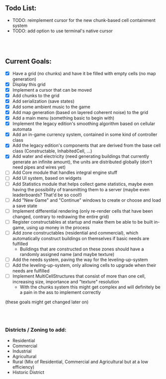 ## Todo List:
- TODO: reimplement cursor for the new chunk-based cell containment system
- TODO: add option to use terminal's native cursor


<br><br>


## Current Goals:
- [x] Have a grid (no chunks) and have it be filled with empty cells (no map generation)
- [x] Display this grid
- [x] Implement a cursor that can be moved
- [x] Add chunks to the grid
- [x] Add serialization (save states)
- [x] Add some ambient music to the game
- [x] Add map generation (based on layered coherent noise) to the grid
- [x] Add a main menu (something basic to begin with)
- [x] Implement the legacy edition's smoothing algorithm based on cellular automata
- [x] Add an in-game currency system, contained in some kind of controller class
- [x] Add the legacy edition's components that are derived from the base cell class (Constructable, InhabitedCell, ...)
- [x] Add water and electricity (need generating buildings that currently generate an infinite amount), the units are distributed globally (don't need pipes and wires yet)
- [ ] Add Core module that handles integral engine stuff
- [ ] Add UI system, based on widgets
- [ ] Add Statistics module that helps collect game statistics, maybe even having the possibility of transmitting them to a server (maybe even leaderboards? That'd be so cool!)
- [ ] Add "New Game" and "Continue" windows to create or choose and load a save state
- [ ] Implement differential rendering (only re-render cells that have been changed, contrary to redrawing the entire grid)
- [ ] Register constructables at startup and make them be able to be built in-game, using up money in the process
- [ ] Add zone constructables (residential and commercial), which automatically construct buildings on themselves if basic needs are fulfilled
    - Buildings that are constructed on these zones should have a randomly assigned name (and maybe texture)
- [ ] Add the needs system, paving the way for the leveling-up-system
- [ ] Add the leveling-up-system, only allowing cells to upgrade when their needs are fulfilled
- [ ] Implement MultiCellStructures that consist of more than one cell, increasing size, importance and "texture" resolution
    - With the chunks system this might get complex and will definitely be a pain in the ass to implement correctly

(these goals might get changed later on)


<br><br>


### Districts / Zoning to add:
- Residential
- Commercial
- Industrial
- Agricultural
- Rural (Mix of Residential, Commercial and Agricultural but at a low efficiency)
- Historic District
